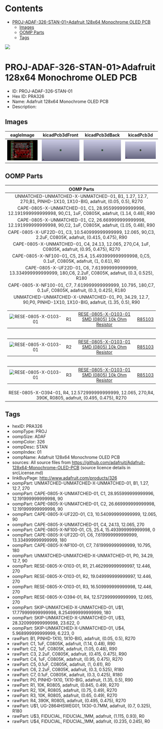 



Contents
========

* [PROJ-ADAF-326-STAN-01>Adafruit 128x64 Monochrome OLED PCB](#proj-adaf-326-stan-01adafruit-128x64-monochrome-oled-pcb)
	* [Images](#images)
	* [OOMP Parts](#oomp-parts)
	* [Tags](#tags)
  
![][im]
# PROJ-ADAF-326-STAN-01>Adafruit 128x64 Monochrome OLED PCB

- ID: PROJ-ADAF-326-STAN-01
- Hex ID: PRA326
- Name: Adafruit 128x64 Monochrome OLED PCB
- Description: 

## Images
  
  

|eagleImage|kicadPcb3dFront|kicadPcb3dBack|kicadPcb3d|
| :---: | :---: | :---: | :---: |
|[![eagleImage](eagleImage_140.png)](eagleImage_600.png)|[![kicadPcb3dFront](kicadPcb3dFront_140.png)](kicadPcb3dFront_600.png)|[![kicadPcb3dBack](kicadPcb3dBack_140.png)](kicadPcb3dBack_600.png)|[![kicadPcb3d](kicadPcb3d_140.png)](kicadPcb3d_600.png)|

## OOMP Parts
  

|OOMP Parts|
| :---: |
|UNMATCHED-UNMATCHED-X-UNMATCHED-01, B1, 1.27, 12.7, 270,B1, PINHD-1X10, 1X10-BIG, adafruit, (0.05, 0.5), R270|
|CAPE-0805-X-UNMATCHED-01, C1, 28.955999999999996, 12.191999999999998, 90,C1, 1uF, C0805K, adafruit, (1.14, 0.48), R90|
|CAPE-0805-X-UNMATCHED-01, C2, 26.669999999999998, 12.191999999999998, 90,C2, 1uF, C0805K, adafruit, (1.05, 0.48), R90|
|CAPE-0805-X-UF22D-01, C3, 10.540999999999999, 12.065, 90,C3, 2.2uF, C0805K, adafruit, (0.415, 0.475), R90|
|CAPE-0805-X-UNMATCHED-01, C4, 24.13, 12.065, 270,C4, 1uF, C0805K, adafruit, (0.95, 0.475), R270|
|CAPE-0805-X-NF100-01, C5, 25.4, 15.493999999999998, 0,C5, 0.1uF, C0805K, adafruit, (1, 0.61), R0|
|CAPE-0805-X-UF22D-01, C6, 7.619999999999999, 13.334999999999999, 180,C6, 2.2uF, C0805K, adafruit, (0.3, 0.525), R180|
|CAPE-0805-X-NF100-01, C7, 7.619999999999999, 10.795, 180,C7, 0.1uF, C0805K, adafruit, (0.3, 0.425), R180|
|UNMATCHED-UNMATCHED-X-UNMATCHED-01, P0\, 34.29, 12.7, 90,P0\, PINHD-1X10, 1X10-BIG, adafruit, (1.35, 0.5), R90|
|<table><tr><td>![RESE-0805-X-O103-01](https://raw.githubusercontent.com/oomlout/oomlout_OOMP_parts/main/RESE-0805-X-O103-01/image_140.jpg)</td><td> R1</td><td>[RESE-0805-X-O103-01<br>SMD (0805) 10k Ohm Resistor](https://github.com/oomlout/oomlout_OOMP_parts/tree/main/RESE-0805-X-O103-01/)</td><td>[R85103](https://github.com/oomlout/oomlout_OOMP_parts/tree/main/RESE-0805-X-O103-01/)</td></tr></table>|
|<table><tr><td>![RESE-0805-X-O103-01](https://raw.githubusercontent.com/oomlout/oomlout_OOMP_parts/main/RESE-0805-X-O103-01/image_140.jpg)</td><td> R2</td><td>[RESE-0805-X-O103-01<br>SMD (0805) 10k Ohm Resistor](https://github.com/oomlout/oomlout_OOMP_parts/tree/main/RESE-0805-X-O103-01/)</td><td>[R85103](https://github.com/oomlout/oomlout_OOMP_parts/tree/main/RESE-0805-X-O103-01/)</td></tr></table>|
|<table><tr><td>![RESE-0805-X-O103-01](https://raw.githubusercontent.com/oomlout/oomlout_OOMP_parts/main/RESE-0805-X-O103-01/image_140.jpg)</td><td> R3</td><td>[RESE-0805-X-O103-01<br>SMD (0805) 10k Ohm Resistor](https://github.com/oomlout/oomlout_OOMP_parts/tree/main/RESE-0805-X-O103-01/)</td><td>[R85103](https://github.com/oomlout/oomlout_OOMP_parts/tree/main/RESE-0805-X-O103-01/)</td></tr></table>|
|RESE-0805-X-O394-01, R4, 12.572999999999999, 12.065, 270,R4, 390K, R0805, adafruit, (0.495, 0.475), R270|

## Tags

- hexID: PRA326
- oompType: PROJ
- oompSize: ADAF
- oompColor: 326
- oompDesc: STAN
- oompIndex: 01
- oompName: Adafruit 128x64 Monochrome OLED PCB
- sources: All source files from https://github.com/adafruit/Adafruit-128x64-Monochrome-OLED-PCB (source licence details in srcLicense.md)
- linkBuyPage: http://www.adafruit.com/products/326
- oompPart: UNMATCHED-UNMATCHED-X-UNMATCHED-01, B1, 1.27, 12.7, 270
- oompPart: CAPE-0805-X-UNMATCHED-01, C1, 28.955999999999996, 12.191999999999998, 90
- oompPart: CAPE-0805-X-UNMATCHED-01, C2, 26.669999999999998, 12.191999999999998, 90
- oompPart: CAPE-0805-X-UF22D-01, C3, 10.540999999999999, 12.065, 90
- oompPart: CAPE-0805-X-UNMATCHED-01, C4, 24.13, 12.065, 270
- oompPart: CAPE-0805-X-NF100-01, C5, 25.4, 15.493999999999998, 0
- oompPart: CAPE-0805-X-UF22D-01, C6, 7.619999999999999, 13.334999999999999, 180
- oompPart: CAPE-0805-X-NF100-01, C7, 7.619999999999999, 10.795, 180
- oompPart: UNMATCHED-UNMATCHED-X-UNMATCHED-01, P0\, 34.29, 12.7, 90
- oompPart: RESE-0805-X-O103-01, R1, 21.462999999999997, 12.446, 270
- oompPart: RESE-0805-X-O103-01, R2, 19.049999999999997, 12.446, 270
- oompPart: RESE-0805-X-O103-01, R3, 16.509999999999998, 12.446, 270
- oompPart: RESE-0805-X-O394-01, R4, 12.572999999999999, 12.065, 270
- oompPart: SKIP-UNMATCHED-X-UNMATCHED-01, U$1, 17.779999999999998, 8.254999999999999, 180
- oompPart: SKIP-UNMATCHED-X-UNMATCHED-01, U$3, 28.320999999999998, 23.622, 0
- oompPart: SKIP-UNMATCHED-X-UNMATCHED-01, U$4, 5.968999999999999, 6.223, 0
- rawPart: B1, PINHD-1X10, 1X10-BIG, adafruit, (0.05, 0.5), R270
- rawPart: C1, 1uF, C0805K, adafruit, (1.14, 0.48), R90
- rawPart: C2, 1uF, C0805K, adafruit, (1.05, 0.48), R90
- rawPart: C3, 2.2uF, C0805K, adafruit, (0.415, 0.475), R90
- rawPart: C4, 1uF, C0805K, adafruit, (0.95, 0.475), R270
- rawPart: C5, 0.1uF, C0805K, adafruit, (1, 0.61), R0
- rawPart: C6, 2.2uF, C0805K, adafruit, (0.3, 0.525), R180
- rawPart: C7, 0.1uF, C0805K, adafruit, (0.3, 0.425), R180
- rawPart: P0\, PINHD-1X10, 1X10-BIG, adafruit, (1.35, 0.5), R90
- rawPart: R1, 10K, R0805, adafruit, (0.845, 0.49), R270
- rawPart: R2, 10K, R0805, adafruit, (0.75, 0.49), R270
- rawPart: R3, 10K, R0805, adafruit, (0.65, 0.49), R270
- rawPart: R4, 390K, R0805, adafruit, (0.495, 0.475), R270
- rawPart: U$1, UG-2864HSWEG01, 1X30-0.7MM, adafruit, (0.7, 0.325), R180
- rawPart: U$3, FIDUCIAL, FIDUCIAL_1MM, adafruit, (1.115, 0.93), R0
- rawPart: U$4, FIDUCIAL, FIDUCIAL_1MM, adafruit, (0.235, 0.245), R0



[im]: kicadPcb3d_450.png
